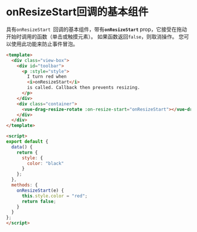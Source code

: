 # onResizeStart回调的基本组件

具有`onResizeStart `回调的基本组件，带有<b>`onResizeStart` </b> prop，它接受在拖动开始时调用的函数（单击或触摸元素）。 如果函数返回`false`，则取消操作。 您可以使用此功能来防止事件冒泡。


```html
<template>
  <div class="view-box">
    <div id="toolbar">
      <p :style="style">
        I turn red when
        <i>onResizeStart</i>
        is called. Callback then prevents resizing.
      </p>
    </div>
    <div class="container">
      <vue-drag-resize-rotate :on-resize-start="onResizeStart"></vue-drag-resize-rotate>
    </div>
  </div>
</template>

<script>
export default {
  data() {
    return {
      style: {
        color: "black"
      }
    };
  },
  methods: {
    onResizeStart(e) {
      this.style.color = "red";
      return false;
    }
  }
};
</script>
```
